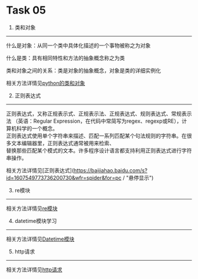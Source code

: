 Task 05
==============
1. 类和对象
--------------


什么是对象：从同一个类中具体化描述的一个事物被称之为对象

什么是类：具有相同特性和方法的抽象概念称之为类

类和对象之间的关系：类是对象的抽象概念，对象是类的详细实例化

  相关方法详情见[python的类和对象](https://www.cnblogs.com/magicking/p/8971740.html/ "悬停显示")  


2. 正则表达式
--------------


正则表达式，又称正规表示式、正规表示法、正规表达式、规则表达式、常规表示法 
（英语：Regular Expression，在代码中常简写为regex、regexp或RE），计算机科学的一个概念。  
正则表达式使用单个字符串来描述、匹配一系列匹配某个句法规则的字符串。在很多文本编辑器里，正则表达式通常被用来检索、  
替换那些匹配某个模式的文本。许多程序设计语言都支持利用正则表达式进行字符串操作。


  相关方法详情见[正则表达式](https://baijiahao.baidu.com/s?id=1607549773736200730&wfr=spider&for=pc
/ "悬停显示")  




3. re模块
--------------


  相关方法详情见[re模块](https://www.cnblogs.com/zjltt/p/6955965.html/ "悬停显示") 

4. datetime模块学习
--------------

  相关方法详情见[Datetime模块](https://www.cnblogs.com/tkqasn/p/6001134.html/ "悬停显示")  

5. http请求
--------------



  相关方法详情见[http请求](https://www.cnblogs.com/landhu/p/5104628.html/ "悬停显示")  

